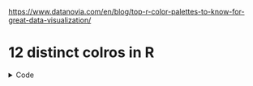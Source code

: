 https://www.datanovia.com/en/blog/top-r-color-palettes-to-know-for-great-data-visualization/<br/>

# 12 distinct colros in R

<details>
<summary>Code</summary>

```R
my_colors <- c("steelblue2","blue3","seagreen3","green4","dimgray","coral4","pink2","gold","darkorange2","deeppink","purple","red1")
```
</details>
